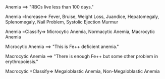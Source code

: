 ##

Anemia ==> "RBCs live less than 100 days."

Anemia =Increase=> Fever, Bruise, Weight Loss, Juandice, Hepatomegaly, Splenomegaly, Nail Problem, Systolic Ejection Murmur

Anemia =Classify=> Microcytic Anemia, Normacytic Anemia, Macrocytic Anemia

Microcytic Anemia ==> "This is Fe++ deficient anemia."

Macrocytic Anemia ==> "There is enough Fe++ but some other problem in erythropoiesis."

Macrocytic =Classify=> Megaloblastic Anemia, Non-Megaloblastic Anemia

